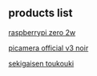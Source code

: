 ## products list

[raspberrypi zero 2w](https://raspberry-pi.ksyic.com/)

[picamera official v3 noir](https://raspberry-pi.ksyic.com/)

[sekigaisen toukouki](https://akizukidenshi.com/catalog/g/gK-17753/)
